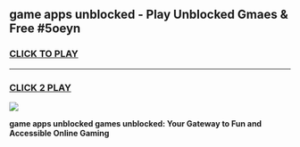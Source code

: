 
## game apps unblocked - Play Unblocked Gmaes & Free #5oeyn
<h3>
<a href="https://news.freeplayer.one?title=game_apps_unblocked&ref=03M">CLICK TO PLAY</a></h3>
<hr>

<h3>
<a href="https://news.freeplayer.one?title=game_apps_unblocked&ref=03M">CLICK 2 PLAY</a>
  
</h3>

<a href="https://news.freeplayer.one?title=game_apps_unblocked&ref=03M"><img src="https://clearcache.store/games.png"></a>


**game apps unblocked games unblocked: Your Gateway to Fun and Accessible Online Gaming**
